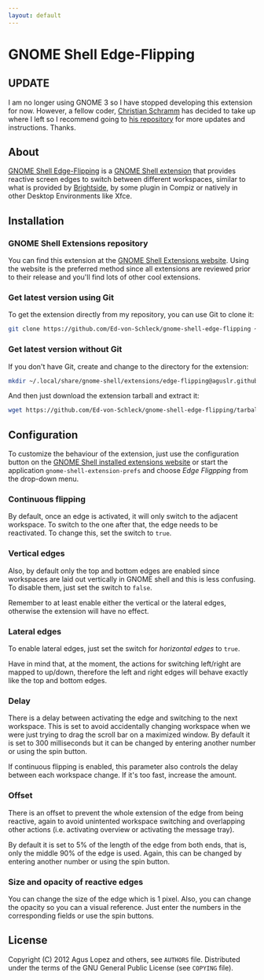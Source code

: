 ```yaml
---
layout: default
---
```

# GNOME Shell Edge-Flipping

## UPDATE

I am no longer using GNOME 3 so I have stopped developing this extension for now. However, a fellow coder, [Christian Schramm](https://github.com/Ed-von-Schleck) has decided to take up where I left so I recommend going to [his repository](https://github.com/Ed-von-Schleck/gnome-shell-edge-flipping) for more updates and instructions. Thanks.

## About

[GNOME Shell Edge-Flipping](http://aguslr.github.com/gnome-shell-edge-flipping/) is a [GNOME Shell extension](https://live.gnome.org/GnomeShell/Extensions) that provides reactive screen edges to switch between different workspaces, similar to what is provided by [Brightside](http://catmur.co.uk/brightside/), by some plugin in Compiz or natively in other Desktop Environments like Xfce.


## Installation

### GNOME Shell Extensions repository

You can find this extension at the [GNOME Shell Extensions website](https://extensions.gnome.org/extension/275/edge-flipping/). Using the website is the preferred method since all extensions are reviewed prior to their release and you'll find lots of other cool extensions.

### Get latest version using Git

To get the extension directly from my repository, you can use Git to clone it:

```sh
git clone https://github.com/Ed-von-Schleck/gnome-shell-edge-flipping ~/.local/share/gnome-shell/extensions/edge-flipping@aguslr.github.com
```

### Get latest version without Git

If you don't have Git, create and change to the directory for the extension:

```sh
mkdir ~/.local/share/gnome-shell/extensions/edge-flipping@aguslr.github.com && cd $_
```
And then just download the extension tarball and extract it:

```sh
wget https://github.com/Ed-von-Schleck/gnome-shell-edge-flipping/tarball/master -O - | tar -xzv --strip-components 1
```

## Configuration

To customize the behaviour of the extension, just use the configuration button on the [GNOME Shell installed extensions website](https://extensions.gnome.org/local/) or start the application  `gnome-shell-extension-prefs` and choose *Edge Fligpping* from the drop-down menu.

### Continuous flipping

By default, once an edge is activated, it will only switch to the adjacent workspace. To switch to the one after that, the edge needs to be reactivated. To change this, set the switch to `true`.

### Vertical edges

Also, by default only the top and bottom edges are enabled since workspaces are laid out vertically in GNOME shell and this is less confusing. To disable them, just set the switch to `false`.

Remember to at least enable either the vertical or the lateral edges, otherwise the extension will have no effect.

### Lateral edges

To enable lateral edges, just set the switch for *horizontal edges* to `true`.

Have in mind that, at the moment, the actions for switching left/right are mapped to up/down, therefore the left and right edges will behave exactly like the top and bottom edges.

### Delay

There is a delay between activating the edge and switching to the next workspace. This is set to avoid accidentally changing workspace when we were just trying to drag the scroll bar on a maximized window. By default it is set to 300 milliseconds but it can be changed by entering another number or using the spin button.

If continuous flipping is enabled, this parameter also controls the delay between each workspace change. If it's too fast, increase the amount.

### Offset

There is an offset to prevent the whole extension of the edge from being reactive, again to avoid unintented workspace switching and overlapping other actions (i.e. activating overview or activating the message tray).

By default it is set to 5% of the length of the edge from both ends, that is, only the middle 90% of the edge is used. Again, this can be changed by entering another number or using the spin button.

### Size and opacity of reactive edges

You can change the size of the edge which is 1 pixel. Also, you can change the opacity so you can a visual reference. Just enter the numbers in the corresponding fields or use the spin buttons.

## License

Copyright (C) 2012 Agus Lopez and others, see `AUTHORS` file. Distributed under the terms of the GNU General Public License (see `COPYING` file).
